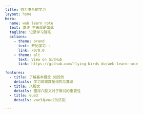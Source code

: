 ```yaml
---
title: 努力凑合的学习
layout: home
hero:
  name: web learn note
  text: 或许 生来就是如此
  tagline: 记录学习随笔
  actions:
    - theme: brand
      text: 开始学习 →
      link: /0/0.0
    - theme: alt
      text: View on GitHub
      link: https://github.com/flying-birds-do/web-learn-note

features:
  - title: 了解基本概念 知其然 
    details: 学习前端数据结构与算法
  - title: 八股文
    details: 懂得八股文对于面试的重要性
  - title: vue3
    details: vue3与vue2的区别

---
```


